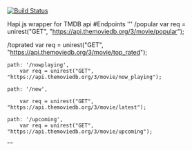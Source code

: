 [![Build Status](https://travis-ci.com/apoorvanand/tmdb-hapi.svg?branch=master)](https://travis-ci.com/apoorvanand/tmdb-hapi)

 Hapi.js wrapper for TMDB api 
 #Endpoints
 '''
 /popular            var req = unirest("GET", "https://api.themoviedb.org/3/movie/popular");


 /toprated          var req = unirest("GET", "https://api.themoviedb.org/3/movie/top_rated");
 
    path: '/nowplaying',
        var req = unirest("GET", "https://api.themoviedb.org/3/movie/now_playing");

    path: '/new',

        var req = unirest("GET", "https://api.themoviedb.org/3/movie/latest");

    path: '/upcoming',
        var req = unirest("GET", "https://api.themoviedb.org/3/movie/upcoming");
'''
